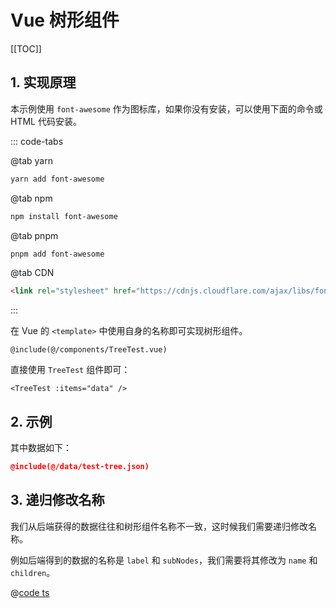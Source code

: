 # Vue 树形组件

[[TOC]]

## 1. 实现原理

本示例使用 `font-awesome` 作为图标库，如果你没有安装，可以使用下面的命令或 HTML 代码安装。

::: code-tabs

@tab yarn

```bash
yarn add font-awesome
```

@tab npm

```bash
npm install font-awesome
```

@tab pnpm

```bash
pnpm add font-awesome
```

@tab CDN

```html
<link rel="stylesheet" href="https://cdnjs.cloudflare.com/ajax/libs/font-awesome/4.7.0/css/font-awesome.min.css">
```

:::

在 Vue 的 `<template>` 中使用自身的名称即可实现树形组件。

```vue
@include(@/components/TreeTest.vue)
```

直接使用 `TreeTest` 组件即可：

```vue
<TreeTest :items="data" />
```

## 2. 示例

<TreeTest :items="data" />

<script setup lang="ts">
import TreeTest from '@/components/TreeTest.vue'
import 'font-awesome/css/font-awesome.css'
import data from '@/data/test-tree.json'
</script>

其中数据如下：

```json
@include(@/data/test-tree.json)
```

## 3. 递归修改名称

我们从后端获得的数据往往和树形组件名称不一致，这时候我们需要递归修改名称。

例如后端得到的数据的名称是 `label` 和 `subNodes`，我们需要将其修改为 `name` 和 `children`。

@[code ts](./src/transform-tree.ts)
